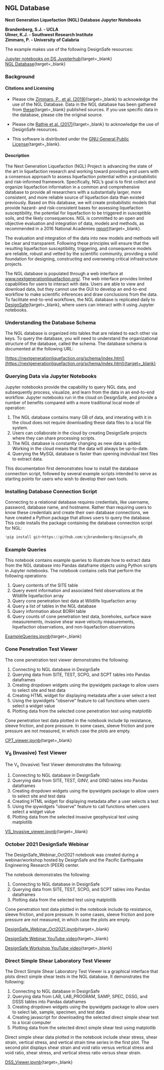 ## NGL Database

**Next Generation Liquefaction (NGL) Database Jupyter Notebooks**   

**Brandenberg, S.J. - UCLA**<br/>
**Ulmer, K.J. - Southwest Research Institute**<br/>
**Zimmaro, P. - University of Calabria**  

The example makes use of the following DesignSafe resources:

[Jupyter notebooks on DS Juypterhub](https://www.designsafe-ci.org/rw/workspace/#!/Jupyter::Analysis){target=_blank}<br/>
[NGL Database](https://www.nextgenerationliquefaction.org/){target=_blank}<br/>

### Background
#### Citations and Licensing

* Please cite [Zimmaro, P., et al. (2019)](https://doi.org/10.21222/C2J040){target=_blank} to acknowledge the use of the NGL Database. Data in the NGL database has been gathered from [these](https://nextgenerationliquefaction.org/citations.php){target=_blank} published sources. If you use specific data in the database, please cite the original source.

* Please cite [Rathje et al. (2017)](https://doi.org/10.1061/(ASCE)NH.1527-6996.0000246){target=_blank} to acknowledge the use of DesignSafe resources.  

* This software is distributed under the [GNU General Public License](https://www.gnu.org/licenses/gpl-3.0.html){target=_blank}.  


#### Description  
The Next Generation Liquefaction (NGL) Project is advancing the state of the art in liquefaction research 
and working toward providing end users with a consensus approach to assess liquefaction potential within 
a probabilistic and risk-informed framework. Specifically, NGL’s goal is to first collect and organize 
liquefaction information in a common and comprehensive database to provide all researchers with a 
substantially larger, more consistent, and more reliable source of liquefaction data than existed previously. 
Based on this database, we will create probabilistic models that provide hazard- and risk-consistent bases 
for assessing liquefaction susceptibility, the potential for liquefaction to be triggered in susceptible soils, 
and the likely consequences. NGL is committed to an open and objective evaluation and integration of data, 
models and methods, as recommended in a 2016 National Academies [report](https://www.nap.edu/catalog/23474/state-of-the-art-and-practice-in-the-assessment-of-earthquake-induced-soil-liquefaction-and-its-consequences){target=_blank}. 

The evaluation and integration of the data into new models and methods will be clear and transparent. Following these principles will ensure 
that the resulting liquefaction susceptibility, triggering, and consequence models are reliable, robust and 
vetted by the scientific community, providing a solid foundation for designing, constructing and overseeing 
critical infrastructure projects.

The NGL database is populated through a web interface at www.nextgenerationliquefaction.org/. The web interface 
provides limited capabilities for users to interact with data. Users are able to view and download data, 
but they cannot use the GUI to develop an end-to-end workflow to make scientific inferences and draw conclusions 
from the data. To facilitate end-to-end workflows, the NGL database is replicated daily to [DesignSafe](https://www.designsafe-ci.org){target=_blank}, where 
users can interact with it using Jupyter notebooks.

### Understanding the Database Schema

The NGL database is organized into tables that are related to each other via keys. To query the database, 
you will need to understand the organizational structure of the database, called the schema. The database 
schema is documented at the following URL:

[https://nextgenerationliquefaction.org/schema/index.html](https://nextgenerationliquefaction.org/schema/index.html){target=_blank}
  
### Querying Data via Jupyter Notebooks

Jupyter notebooks provide the capability to query NGL data, and subsequently process, visualize, and learn from the data in an end-to-end workflow. Jupyter notebooks run in the cloud on DesignSafe, and provide a number of benefits compared with a more traditional local mode of operation:

1. The NGL database contains many GB of data, and interating with it in the cloud does not require downloading these data files to a local file system.
2. Users can collaborate in the cloud by creating DesignSafe projects where they can share processing scripts.
3. The NGL database is constantly changing as new data is added. Working in the cloud means that the data will always be up-to-date.
4. Querying the MySQL database is faster than opening individual text files to extract data.

This documentation first demonstrates how to install the database connection script, followed by several example scripts intended to serve as starting points for users who wish to develop their own tools.

### Installing Database Connection Script
 
Connecting to a relational database requires credentials, like username, password, database name, and hostname. 
Rather than requiring users to know these credentials and create their own database connections, we have created a Python package that allows users to
query the database. This code installs the package containing the database connection script for NGL:

```python
!pip install git+https://github.com/sjbrandenberg/designsafe_db
```

### Example Queries

This notebook contains example queries to illustrate how to extract data from the NGL database into Pandas dataframe objects using Python scripts in Jupyter notebooks. The notebook contains cells that perform the following operations:

1. Query contents of the SITE table
2. Query event information and associated field observations at the Wildlife liquefaction array
3. Query cone penetration test data at Wildlife liquefaction array
4. Query a list of tables in the NGL database
5. Query information about BORH table
6. Query counts of cone penetration test data, boreholes, surface wave measurements, invasive shear wave velocity measurements, liquefaction observations, and non-liquefaction observations

[ExampleQueries.ipynb](https://jupyter.designsafe-ci.org/user/name/tree/CommunityData/NGL/ExampleQueries.ipynb){target=_blank}

### Cone Penetration Test Viewer

The cone penetration test viewer demonstrates the following:

1. Connecting to NGL database in DesignSafe
2. Querying data from SITE, TEST, SCPG, and SCPT tables into Pandas dataframes
3. Creating dropdown widgets using the ipywidgets package to allow users to select site and test data
4. Creating HTML widget for displaying metadata after a user select a test
5. Using the ipywidgets "observe" feature to call functions when users select a widget value
6. Plotting data from the selected cone penetration test using matplotlib

Cone penetration test data plotted in the notebook include tip resistance, sleeve friction, and pore pressure. In some cases, sleeve friction and pore pressure are not measured, in which case the plots are empty.

[CPT_viewer.ipynb](https://jupyter.designsafe-ci.org/user/name/tree/CommunityData/NGL/CPT_viewer.ipynb){target=_blank}


### V<sub>S</sub> (Invasive) Test Viewer

The V<sub>s</sub> (Invasive) Test Viewer demonstrates the following:

1. Connecting to NGL database in DesignSafe
2. Querying data from SITE, TEST, GINV, and GIND tables into Pandas dataframes
3. Creating dropdown widgets using the ipywidgets package to allow users to select site and test data
4. Creating HTML widget for displaying metadata after a user selects a test
5. Using the ipywidgets "observe" feature to call functions when users select a widget value
6. Plotting data from the selected invasive geophysical test using matplotlib

[VS_Invasive_viewer.ipynb](https://jupyter.designsafe-ci.org/user/name/tree/CommunityData/NGL/VS_Invasive_viewer.ipynb){target=_blank}


### October 2021 DesignSafe Webinar

The DesignSafe_Webinar_Oct2021 notebook was created during a webinar/workshop hosted by DesignSafe and the Pacific Earthquake Engineering Research (PEER) center.

The notebook demonstrates the following:

1. Connecting to NGL database in DesignSafe
2. Querying data from SITE, TEST, SCPG, and SCPT tables into Pandas dataframes
3. Plotting data from the selected test using matplotlib

Cone penetration test data plotted in the notebook include tip resistance, sleeve friction, and pore pressure. In some cases, sleeve friction and pore pressure are not measured, in which case the plots are empty.

[DesignSafe_Webinar_Oct2021.ipynb](https://jupyter.designsafe-ci.org/user/name/tree/CommunityData/NGL/DesignSafe_Webinar_Oct2021.ipynb){target=_blank}

[DesignSafe Webinar YouTube video](https://youtu.be/TNOPOU4lx5w){target=_blank}

[DesignSafe Workshop YouTube video](https://youtu.be/_nKpSqa1rso){target=_blank}

### Direct Simple Shear Laboratory Test Viewer

The Direct Simple Shear Laboratory Test Viewer is a graphical interface that plots direct simple shear tests in the NGL database. It demonstrates the following:

1. Connecting to NGL database in DesignSafe
2. Querying data from LAB, LAB_PROGRAM, SAMP, SPEC, DSSG, and DSSS tables into Pandas dataframes
3. Creating dropdown widgets using the ipywidgets package to allow users to select lab, sample, specimen, and test data
4. Creating javascript for downloading the selected direct simple shear test to a local computer
5. Plotting data from the selected direct simple shear test using matplotlib

Direct simple shear data plotted in the notebook include shear stress, shear strain, vertical stress, and vertical strain time series in the first plot. The second plot displays shear strain and void ratio versus vertical stress and void ratio, shear stress, and vertical stress ratio versus shear strain.

[DSS_Viewer.ipynb](https://jupyter.designsafe-ci.org/user/name/tree/CommunityData/NGL/DSS_Viewer.ipynb){target=_blank}
